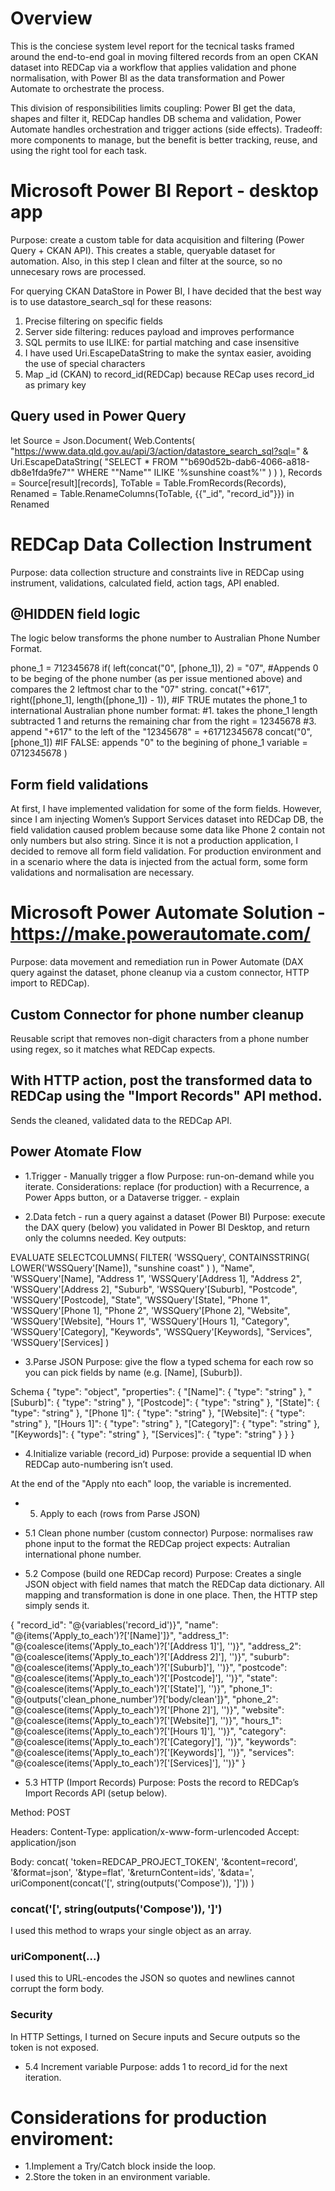 # Overview

This is the conciese system level report for the tecnical tasks framed around the end-to-end goal in moving filtered records from an open CKAN dataset into REDCap via a workflow that applies validation and phone normalisation, with Power BI as the data transformation and Power Automate to orchestrate the process.

This division of responsibilities limits coupling: Power BI get the data, shapes and filter it, REDCap handles DB schema and validation, Power Automate handles orchestration and trigger actions (side effects). Tradeoff: more components to manage, but the benefit is better tracking, reuse, and using the right tool for each task.

# Microsoft Power BI Report - desktop app

Purpose: create a custom table for data acquisition and filtering (Power Query + CKAN API). This creates a stable, queryable dataset for automation. Also, in this step I clean and filter at the source, so no unnecesary rows are processed.

For querying CKAN DataStore in Power BI, I have decided that the best way is to use datastore_search_sql for these reasons:

1. Precise filtering on specific fields
2. Server side filtering: reduces payload and improves performance
3. SQL permits to use ILIKE: for partial matching and case insensitive
4. I have used Uri.EscapeDataString to make the syntax easier, avoiding the use of special characters
5. Map \_id (CKAN) to record_id(REDCap) because RECap uses record_id as primary key

## Query used in Power Query

let
Source = Json.Document(
Web.Contents(
"https://www.data.qld.gov.au/api/3/action/datastore_search_sql?sql=" &
Uri.EscapeDataString(
"SELECT \* FROM ""b690d52b-dab6-4066-a818-db8e1fda9fe7"" WHERE ""Name"" ILIKE '%sunshine coast%'"
)
)
),
Records = Source[result][records],
ToTable = Table.FromRecords(Records),
Renamed = Table.RenameColumns(ToTable, {{"_id", "record_id"}})
in
Renamed

# REDCap Data Collection Instrument

Purpose: data collection structure and constraints live in REDCap using instrument, validations, calculated field, action tags, API enabled.

## @HIDDEN field logic

The logic below transforms the phone number to Australian Phone Number Format.

phone_1 = 712345678
if(
left(concat("0", [phone_1]), 2) = "07", #Appends 0 to be beging of the phone number (as per issue mentioned above) and compares the 2 leftmost char to the "07" string.
concat("+617", right([phone_1], length([phone_1]) - 1)), #IF TRUE mutates the phone_1 to international Australian phone number format:
#1. takes the phone_1 length subtracted 1 and returns the remaining char from the right = 12345678
#3. append "+617" to the left of the "12345678" = +61712345678
concat("0", [phone_1]) #IF FALSE: appends "0" to the begining of phone_1 variable = 0712345678
)

## Form field validations

At first, I have implemented validation for some of the form fields. However, since I am injecting Women’s Support Services dataset into REDCap DB, the field validation caused problem because some data like Phone 2 contain not only numbers but also string. Since it is not a production application, I decided to remove all form field validation. For production environment and in a scenario where the data is injected from the actual form, some form validations and normalisation are necessary.

# Microsoft Power Automate Solution - https://make.powerautomate.com/

Purpose: data movement and remediation run in Power Automate (DAX query against the dataset, phone cleanup via a custom connector, HTTP import to REDCap).

## Custom Connector for phone number cleanup

Reusable script that removes non-digit characters from a phone number using regex, so it matches what REDCap expects.

## With HTTP action, post the transformed data to REDCap using the "Import Records" API method.

Sends the cleaned, validated data to the REDCap API.

## Power Atomate Flow

- 1.Trigger - Manually trigger a flow
  Purpose: run-on-demand while you iterate.
  Considerations: replace (for production) with a Recurrence, a Power Apps button, or a Dataverse trigger. - explain

- 2.Data fetch - run a query against a dataset (Power BI)
  Purpose: execute the DAX query (below) you validated in Power BI Desktop, and return only the columns needed.
  Key outputs:

EVALUATE
SELECTCOLUMNS(
FILTER(
'WSSQuery',
CONTAINSSTRING( LOWER('WSSQuery'[Name]), "sunshine coast" )
),
"Name", 'WSSQuery'[Name],
"Address 1", 'WSSQuery'[Address 1],
"Address 2", 'WSSQuery'[Address 2],
"Suburb", 'WSSQuery'[Suburb],
"Postcode", 'WSSQuery'[Postcode],
"State", 'WSSQuery'[State],
"Phone 1", 'WSSQuery'[Phone 1],
"Phone 2", 'WSSQuery'[Phone 2],
"Website", 'WSSQuery'[Website],
"Hours 1", 'WSSQuery'[Hours 1],
"Category", 'WSSQuery'[Category],
"Keywords", 'WSSQuery'[Keywords],
"Services", 'WSSQuery'[Services]
)

- 3.Parse JSON
  Purpose: give the flow a typed schema for each row so you can pick fields by name (e.g. [Name], [Suburb]).

Schema
{
"type": "object",
"properties": {
"[Name]": {
"type": "string"
},
"[Suburb]": {
"type": "string"
},
"[Postcode]": {
"type": "string"
},
"[State]": {
"type": "string"
},
"[Phone 1]": {
"type": "string"
},
"[Website]": {
"type": "string"
},
"[Hours 1]": {
"type": "string"
},
"[Category]": {
"type": "string"
},
"[Keywords]": {
"type": "string"
},
"[Services]": {
"type": "string"
}
}
}

- 4.Initialize variable (record_id)
  Purpose: provide a sequential ID when REDCap auto-numbering isn’t used.

At the end of the "Apply nto each" loop, the variable is incremented.

- 5. Apply to each (rows from Parse JSON)
- 5.1 Clean phone number (custom connector)
  Purpose: normalises raw phone input to the format the REDCap project expects: Autralian international phone number.

- 5.2 Compose (build one REDCap record)
  Purpose: Creates a single JSON object with field names that match the REDCap data dictionary. All mapping and transformation is done in one place. Then, the HTTP step simply sends it.

{
"record_id": "@{variables('record_id')}",
"name": "@{items('Apply_to_each')?['[Name]']}",
"address_1": "@{coalesce(items('Apply_to_each')?['[Address 1]'], '')}",
"address_2": "@{coalesce(items('Apply_to_each')?['[Address 2]'], '')}",
"suburb": "@{coalesce(items('Apply_to_each')?['[Suburb]'], '')}",
"postcode": "@{coalesce(items('Apply_to_each')?['[Postcode]'], '')}",
"state": "@{coalesce(items('Apply_to_each')?['[State]'], '')}",
"phone_1": "@{outputs('clean_phone_number')?['body/clean']}",
"phone_2": "@{coalesce(items('Apply_to_each')?['[Phone 2]'], '')}",
"website": "@{coalesce(items('Apply_to_each')?['[Website]'], '')}",
"hours_1": "@{coalesce(items('Apply_to_each')?['[Hours 1]'], '')}",
"category": "@{coalesce(items('Apply_to_each')?['[Category]'], '')}",
"keywords": "@{coalesce(items('Apply_to_each')?['[Keywords]'], '')}",
"services": "@{coalesce(items('Apply_to_each')?['[Services]'], '')}"
}

- 5.3 HTTP (Import Records)
  Purpose: Posts the record to REDCap’s Import Records API (setup below).

Method: POST

Headers:
Content-Type: application/x-www-form-urlencoded
Accept: application/json

Body:
concat(
'token=REDCAP_PROJECT_TOKEN',
'&content=record',
'&format=json',
'&type=flat',
'&returnContent=ids',
'&data=',
uriComponent(concat('[', string(outputs('Compose')), ']'))
)

### concat('[', string(outputs('Compose')), ']')

I used this method to wraps your single object as an array.

### uriComponent(...)

I used this to URL-encodes the JSON so quotes and newlines cannot corrupt the form body.

### Security

In HTTP Settings, I turned on Secure inputs and Secure outputs so the token is not exposed.

- 5.4 Increment variable
  Purpose: adds 1 to record_id for the next iteration.

# Considerations for production enviroment:

- 1.Implement a Try/Catch block inside the loop.
- 2.Store the token in an environment variable.
